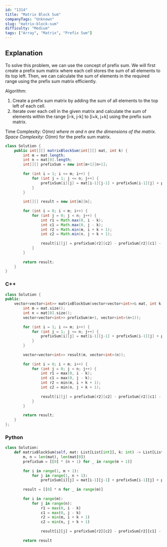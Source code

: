 ```yaml
---
id: "1314"
title: "Matrix Block Sum"
companyTags: "Unknown"
slug: "matrix-block-sum"
difficulty: "Medium"
tags: ["Array", "Matrix", "Prefix Sum"]
---
```


## Explanation

To solve this problem, we can use the concept of prefix sum. We will first create a prefix sum matrix where each cell stores the sum of all elements to its top left. Then, we can calculate the sum of elements in the required range using the prefix sum matrix efficiently.

Algorithm:
1. Create a prefix sum matrix by adding the sum of all elements to the top left of each cell.
2. Iterate over each cell in the given matrix and calculate the sum of elements within the range [i-k, j-k] to [i+k, j+k] using the prefix sum matrix.

Time Complexity: O(m*n) where m and n are the dimensions of the matrix.
Space Complexity: O(m*n) for the prefix sum matrix.
```java
class Solution {
    public int[][] matrixBlockSum(int[][] mat, int k) {
        int m = mat.length;
        int n = mat[0].length;
        int[][] prefixSum = new int[m+1][n+1];
        
        for (int i = 1; i <= m; i++) {
            for (int j = 1; j <= n; j++) {
                prefixSum[i][j] = mat[i-1][j-1] + prefixSum[i-1][j] + prefixSum[i][j-1] - prefixSum[i-1][j-1];
            }
        }
        
        int[][] result = new int[m][n];
        
        for (int i = 0; i < m; i++) {
            for (int j = 0; j < n; j++) {
                int r1 = Math.max(0, i - k);
                int c1 = Math.max(0, j - k);
                int r2 = Math.min(m, i + k + 1);
                int c2 = Math.min(n, j + k + 1);
                
                result[i][j] = prefixSum[r2][c2] - prefixSum[r2][c1] - prefixSum[r1][c2] + prefixSum[r1][c1];
            }
        }
        
        return result;
    }
}
```

### C++
```cpp
class Solution {
public:
    vector<vector<int>> matrixBlockSum(vector<vector<int>>& mat, int k) {
        int m = mat.size();
        int n = mat[0].size();
        vector<vector<int>> prefixSum(m+1, vector<int>(n+1));
        
        for (int i = 1; i <= m; i++) {
            for (int j = 1; j <= n; j++) {
                prefixSum[i][j] = mat[i-1][j-1] + prefixSum[i-1][j] + prefixSum[i][j-1] - prefixSum[i-1][j-1];
            }
        }
        
        vector<vector<int>> result(m, vector<int>(n));
        
        for (int i = 0; i < m; i++) {
            for (int j = 0; j < n; j++) {
                int r1 = max(0, i - k);
                int c1 = max(0, j - k);
                int r2 = min(m, i + k + 1);
                int c2 = min(n, j + k + 1);
                
                result[i][j] = prefixSum[r2][c2] - prefixSum[r2][c1] - prefixSum[r1][c2] + prefixSum[r1][c1];
            }
        }
        
        return result;
    }
};
```

### Python
```python
class Solution:
    def matrixBlockSum(self, mat: List[List[int]], k: int) -> List[List[int]]:
        m, n = len(mat), len(mat[0])
        prefixSum = [[0] * (n + 1) for _ in range(m + 1)]
        
        for i in range(1, m + 1):
            for j in range(1, n + 1):
                prefixSum[i][j] = mat[i-1][j-1] + prefixSum[i-1][j] + prefixSum[i][j-1] - prefixSum[i-1][j-1]
        
        result = [[0] * n for _ in range(m)]
        
        for i in range(m):
            for j in range(n):
                r1 = max(0, i - k)
                c1 = max(0, j - k)
                r2 = min(m, i + k + 1)
                c2 = min(n, j + k + 1)
                
                result[i][j] = prefixSum[r2][c2] - prefixSum[r2][c1] - prefixSum[r1][c2] + prefixSum[r1][c1]
        
        return result
```